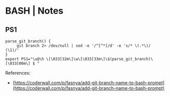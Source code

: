 # BASH | Notes

## PS1

```
parse_git_branch() {
     git branch 2> /dev/null | sed -e '/^[^*]/d' -e 's/* \(.*\)/ (\1)/'
}
export PS1="\u@\h \[\033[32m\]\w\[\033[33m\]\$(parse_git_branch)\[\033[00m\] $ "
```

References:
- [https://coderwall.com/p/fasnya/add-git-branch-name-to-bash-prompt](https://coderwall.com/p/fasnya/add-git-branch-name-to-bash-prompt)
